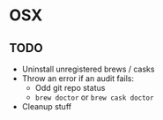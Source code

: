 # OSX

## TODO

* Uninstall unregistered brews / casks
* Throw an error if an audit fails:
  * Odd git repo status
  * `brew doctor` or `brew cask doctor`
* Cleanup stuff
